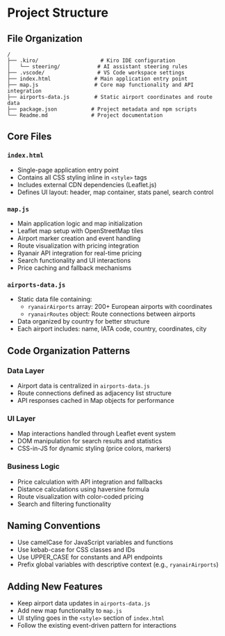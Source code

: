 ﻿# Project Structure

## File Organization

```
/
├── .kiro/                    # Kiro IDE configuration
│   └── steering/            # AI assistant steering rules
├── .vscode/                 # VS Code workspace settings
├── index.html              # Main application entry point
├── map.js                  # Core map functionality and API integration
├── airports-data.js        # Static airport coordinates and route data
├── package.json           # Project metadata and npm scripts
└── Readme.md              # Project documentation
```

## Core Files

### `index.html`

- Single-page application entry point
- Contains all CSS styling inline in `<style>` tags
- Includes external CDN dependencies (Leaflet.js)
- Defines UI layout: header, map container, stats panel, search control

### `map.js`

- Main application logic and map initialization
- Leaflet map setup with OpenStreetMap tiles
- Airport marker creation and event handling
- Route visualization with pricing integration
- Ryanair API integration for real-time pricing
- Search functionality and UI interactions
- Price caching and fallback mechanisms

### `airports-data.js`

- Static data file containing:
  - `ryanairAirports` array: 200+ European airports with coordinates
  - `ryanairRoutes` object: Route connections between airports
- Data organized by country for better structure
- Each airport includes: name, IATA code, country, coordinates, city

## Code Organization Patterns

### Data Layer

- Airport data is centralized in `airports-data.js`
- Route connections defined as adjacency list structure
- API responses cached in Map objects for performance

### UI Layer

- Map interactions handled through Leaflet event system
- DOM manipulation for search results and statistics
- CSS-in-JS for dynamic styling (price colors, markers)

### Business Logic

- Price calculation with API integration and fallbacks
- Distance calculations using haversine formula
- Route visualization with color-coded pricing
- Search and filtering functionality

## Naming Conventions

- Use camelCase for JavaScript variables and functions
- Use kebab-case for CSS classes and IDs
- Use UPPER_CASE for constants and API endpoints
- Prefix global variables with descriptive context (e.g., `ryanairAirports`)

## Adding New Features

- Keep airport data updates in `airports-data.js`
- Add new map functionality to `map.js`
- UI styling goes in the `<style>` section of `index.html`
- Follow the existing event-driven pattern for interactions
